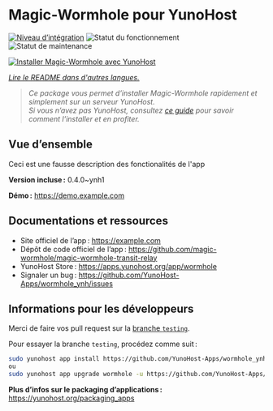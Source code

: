 <!--
Nota bene : ce README est automatiquement généré par <https://github.com/YunoHost/apps/tree/master/tools/readme_generator>
Il NE doit PAS être modifié à la main.
-->

# Magic-Wormhole pour YunoHost

[![Niveau d’intégration](https://apps.yunohost.org/badge/integration/wormhole)](https://ci-apps.yunohost.org/ci/apps/wormhole/)
![Statut du fonctionnement](https://apps.yunohost.org/badge/state/wormhole)
![Statut de maintenance](https://apps.yunohost.org/badge/maintained/wormhole)

[![Installer Magic-Wormhole avec YunoHost](https://install-app.yunohost.org/install-with-yunohost.svg)](https://install-app.yunohost.org/?app=wormhole)

*[Lire le README dans d'autres langues.](./ALL_README.md)*

> *Ce package vous permet d’installer Magic-Wormhole rapidement et simplement sur un serveur YunoHost.*  
> *Si vous n’avez pas YunoHost, consultez [ce guide](https://yunohost.org/install) pour savoir comment l’installer et en profiter.*

## Vue d’ensemble

Ceci est une fausse description des fonctionalités de l'app


**Version incluse :** 0.4.0~ynh1

**Démo :** <https://demo.example.com>
## Documentations et ressources

- Site officiel de l’app : <https://example.com>
- Dépôt de code officiel de l’app : <https://github.com/magic-wormhole/magic-wormhole-transit-relay>
- YunoHost Store : <https://apps.yunohost.org/app/wormhole>
- Signaler un bug : <https://github.com/YunoHost-Apps/wormhole_ynh/issues>

## Informations pour les développeurs

Merci de faire vos pull request sur la [branche `testing`](https://github.com/YunoHost-Apps/wormhole_ynh/tree/testing).

Pour essayer la branche `testing`, procédez comme suit :

```bash
sudo yunohost app install https://github.com/YunoHost-Apps/wormhole_ynh/tree/testing --debug
ou
sudo yunohost app upgrade wormhole -u https://github.com/YunoHost-Apps/wormhole_ynh/tree/testing --debug
```

**Plus d’infos sur le packaging d’applications :** <https://yunohost.org/packaging_apps>
